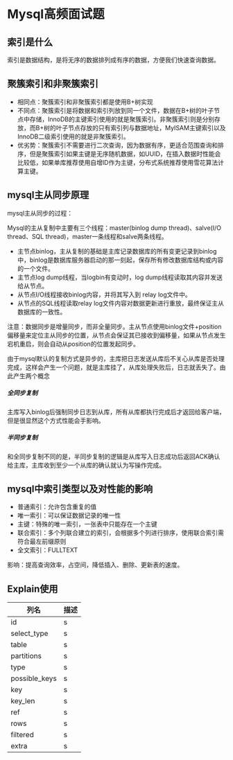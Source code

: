 # Mysql高频面试题

## 索引是什么
索引是数据结构，是将无序的数据排列成有序的数据，方便我们快速查询数据。

## 聚簇索引和非聚簇索引
- 相同点：聚簇索引和非聚簇索引都是使用B+树实现
- 不同点：聚簇索引是将数据和索引列放到同一个文件，数据在B+树的叶子节点中存储，InnoDB的主键索引使用的就是聚簇索引。非聚簇索引则是分别存放，而B+树的叶子节点存放的只有索引列与数据地址，MyISAM主键索引以及InnoDB二级索引使用的就是非聚簇索引。
- 优劣势：聚簇索引不需要进行二次查询，因为数据有序，更适合范围查询和排序，但是聚簇索引如果主键是无序随机数据，如UUID，在插入数据时性能会比较低，如果单库推荐使用自增ID作为主键，分布式系统推荐使用雪花算法计算主键。

## mysql主从同步原理
mysql主从同步的过程： 
  
Mysql的主从复制中主要有三个线程：master(binlog dump thread)、salve(I/O thread、SQL thread)，master一条线程和salve两条线程。

* 主节点binlog，主从复制的基础是主库记录数据库的所有变更记录到binlog中，binlog是数据库服务器启动的那一刻起，保存所有修改数据库结构或内容的一个文件。
* 主节点log dump线程，当logbin有变动时，log dump线程读取其内容并发送给从节点。
* 从节点I/O线程接收binlog内容，并将其写入到 relay log文件中。
* 从节点的SQL线程读取relay log文件内容对数据更新进行重放，最终保证主从数据库的一致性。  

注意：数据同步是增量同步，而非全量同步。主从节点使用binlog文件+position偏移量来定位主从同步的位置，从节点会保证其已接收到偏移量，如果从节点发生宕机重启，则会自动从position的位置发起同步。  

由于mysql默认的复制方式是异步的，主库把日志发送从库后不关心从库是否处理完成，这样会产生一个问题，就是主库挂了，从库处理失败后，日志就丢失了。由此产生两个概念

##### 全同步复制
主库写入binlog后强制同步日志到从库，所有从库都执行完成后才返回给客户端，但是很显然这个方式性能会手影响。
##### 半同步复制
和全同步复制不同的是，半同步复制的逻辑是从库写入日志成功后返回ACK确认给主库，主库收到至少一个从库的确认就认为写操作完成。

## mysql中索引类型以及对性能的影响
* 普通索引：允许包含重复的值
* 唯一索引：可以保证数据记录的唯一性
* 主键：特殊的唯一索引，一张表中只能存在一个主键
* 联合索引：多个列联合建立的索引，会根据多个列进行排序，使用联合索引需符合最左前缀原则
* 全文索引：FULLTEXT  

影响：提高查询效率，占空间，降低插入、删除、更新表的速度。

## Explain使用
|列名|描述|
|-|-|
|id|s|
|select_type|s|
|table|s|
|partitions|s|
|type|s|
|possible_keys|s|
|key|s|
|key_len|s|
|ref|s|
|rows|s|
|filtered|s|
|extra|s|

## 